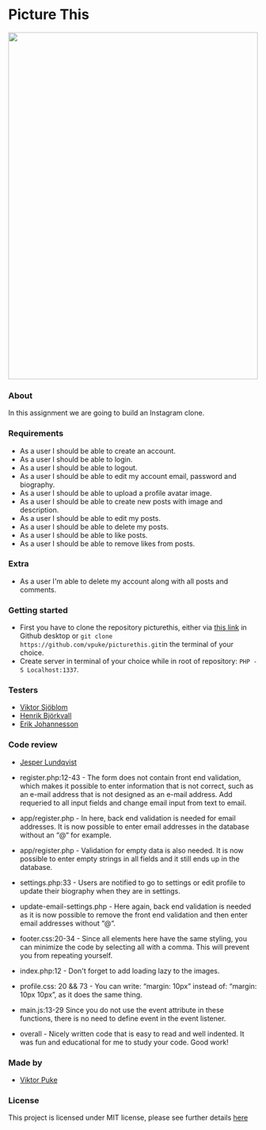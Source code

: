 # Picture This
<img src="https://media.giphy.com/media/6LzPPnutAquju/giphy.gif" width="100%" height ="700vh">

### About

In this assignment we are going to build an Instagram clone. 

### Requirements

* As a user I should be able to create an account. 
* As a user I should be able to login.
* As a user I should be able to logout.
* As a user I should be able to edit my account email, password and biography.
* As a user I should be able to upload a profile avatar image.
* As a user I should be able to create new posts with image and description.
* As a user I should be able to edit my posts.
* As a user I should be able to delete my posts.
* As a user I should be able to like posts.
* As a user I should be able to remove likes from posts.

### Extra

* As a user I'm able to delete my account along with all posts and comments.

### Getting started

* First you have to clone the repository picturethis, either via [this link](https://github.com/vpuke/picturethis) in Github desktop or `git clone https://github.com/vpuke/picturethis.git`in the terminal of your choice.
* Create server in terminal of your choice while in root of repository: ```PHP -S Localhost:1337```.

### Testers

* [Viktor Sjöblom](https://github.com/viktorsjoblom) 
* [Henrik Björkvall](https://github.com/henricbjork)
* [Erik Johannesson](https://github.com/Erik-joh)

### Code review

* [Jesper Lundqvist](https://github.com/jesperlndqvst) 

* register.php:12-43 - The form does not contain front end validation, which makes it possible to enter information that is not correct, such as an e-mail address that is not designed as an e-mail address. Add requeried to all input fields and change email input from text to email.

* app/register.php - In here, back end validation is needed for email addresses. It is now possible to enter email addresses in the database without an “@“ for example.

* app/register.php - Validation for empty data is also needed. It is now possible to enter empty strings in all fields and it still ends up in the database.

* settings.php:33 - Users are notified to go to settings or edit profile to update their biography when they are in settings.

* update-email-settings.php - Here again, back end validation is needed as it is now possible to remove the front end validation and then enter email addresses without “@“.

* footer.css:20-34 - Since all elements here have the same styling, you can minimize the code by selecting all with a comma. This will prevent you from repeating yourself.

* index.php:12 - Don't forget to add loading lazy to the images. 

* profile.css: 20 && 73 - You can write: “margin: 10px” instead of: “margin: 10px 10px”, as it does the same thing.

* main.js:13-29 Since you do not use the event attribute in these functions, there is no need to define event in the event listener.

* overall - Nicely written code that is easy to read and well indented. It was fun and educational for me to study your code. Good work!

### Made by

* [Viktor Puke](https://github.com/vpuke) 

### License

This project is licensed under MIT license, please see further details [here](https://github.com/Vpuke/picturethis/blob/master/LICENSE)
